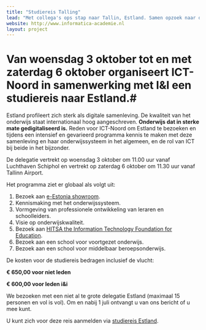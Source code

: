 ```yaml
---
title: "Studiereis Talling"
lead: "Met collega's ops stap naar Tallin, Estland. Samen opzoek naar de volgende stap in informatica. 3-6 oktober 2018"
website: http://www.informatica-academie.nl
layout: project
---
```


# Van woensdag 3 oktober tot en met zaterdag 6 oktober organiseert ICT-Noord in samenwerking met I&I een studiereis naar Estland.#

Estland profileert zich sterk als digitale samenleving. De kwaliteit van het onderwijs staat internationaal hoog aangeschreven. **Onderwijs dat in sterke mate gedigitaliseerd is.**
Reden voor ICT-Noord om Estland te bezoeken en tijdens een intensief en gevarieerd programma kennis te maken met deze samenleving en haar onderwijssysteem in het algemeen, en de rol van ICT bij beide in het bijzonder.

De delegatie vertrekt op woensdag 3 oktober om 11.00 uur vanaf Luchthaven Schiphol en vertrekt op zaterdag 6 oktober om 11.30 uur vanaf Tallinn Airport.

Het programma ziet er globaal als volgt uit:



1. Bezoek aan [e-Estonia showroom](https://e-estonia.com/showroom).
2. Kennismaking met het onderwijssysteem.
3. Vormgeving van professionele ontwikkeling van leraren en schoolleiders.
4. Visie op onderwijskwaliteit.
5. Bezoek aan [HITSA the Information Technology Foundation for Education](https://www.hitsa.ee).
6. Bezoek aan een school voor voortgezet onderwijs.
7. Bezoek aan een school voor middelbaar beroepsonderwijs.

De kosten voor de studiereis bedragen inclusief de vlucht:

**€ 650,00 voor niet leden**

**€ 600,00 voor leden i&i**

We bezoeken met een niet al te grote delegatie Estland (maximaal 15 personen en vol is vol).
Om en nabij 1 juli ontvangt u van ons bericht of u mee kunt.

U kunt zich voor deze reis aanmelden via [studiereis Estland](https://forms.office.com/Pages/ResponsePage.aspx?id=eBHCLymeaUmPJtdreO9MNNphwHuEv0FDm7u7N1QXjX1UOE1ZVjVOME9WNk1CT1NQN1VWRllRM1ExNC4u).
